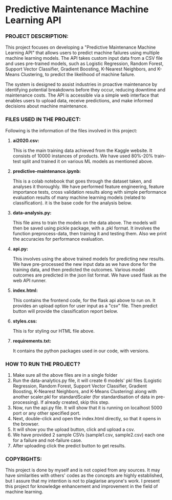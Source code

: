 # Predictive Maintenance Machine Learning API

### PROJECT DESCRIPTION:
This project focuses on developing a "Predictive Maintenance Machine Learning API" that allows users to predict machine failures using multiple machine learning models. The API takes custom input data from a CSV file and uses pre-trained models, such as Logistic Regression, Random Forest, Support Vector Classifier, Gradient Boosting, K-Nearest Neighbors, and K-Means Clustering, to predict the likelihood of machine failure. 

The system is designed to assist industries in proactive maintenance by identifying potential breakdowns before they occur, reducing downtime and maintenance costs. The API is accessible via a simple web interface that enables users to upload data, receive predictions, and make informed decisions about machine maintenance.


### FILES USED IN THE PROJECT:
Following is the information of the files involved in this project:

1. **ai2020.csv:**

    This is the main training data achieved from the Kaggle website. It consists of 10000 instances of products. We have used 80%-20% train-test split and trained it on various ML models as mentioned above.

2. **predictive-maintenance.ipynb:**

    This is a colab notebook that goes through the dataset taken, and analyses it thoroughly. We have performed feature engineering, feature importance tests, cross validation results along with simple performance evaluation results of many machine learning models (related to classification). it is the base code for the analysis below.

3. **data-analysis.py:**

   This file aims to train the models on the data above. The models will then be saved using pickle package, with a .pkl format. It involves the function preprocess-data, then training it and testing them. Also we print the accuracies for performance evaluation.

5. **api.py:**

   This involves using the above trained models for predicting new results. We have pre-processed the new input data as we have done for the training data, and then predicted the outcomes. Various model outcomes are predicted in the json list format. We have used flask as the web API runner.

7. **index.html:**

   This contains the frontend code, for the flask api above to run on. It provides an upload option for user input as a "csv" file. Then predict button will provide the classification report below.

9. **styles.css:**

   This is for styling our HTML file above.

11. **requirements.txt:**

    It contains the python packages used in our code, with versions.


### HOW TO RUN THE PROJECT?
1. Make sure all the above files are in a single folder
2. Run the data-analytics.py file, it will create 6 models' pkl files (Logistic Regression, Random Forest, Support Vector Classifier, Gradient Boosting, K-Nearest Neighbors, and K-Means Clustering) along with another scaler.pkl for standardScaler (for standardisation of data in pre-processing). If already created, skip this step.
3. Now, run the api.py file. It will show that it is running on localhost 5000 port or any other specified port. 
4. Next, double-click and open the index.html directly, so that it opens in the browser. 
5. It will show you the upload button, click and upload a csv.
6. We have provided 2 sample CSVs (sample1.csv, sample2.csv) each one for a failure and not-failure case.
7. After uploading click the predict button to get results.


### COPYRIGHTS:
This project is done by myself and is not copied from any sources. It may have similarities with others' codes as the concepts are highly established, but I assure that my intention is not to plagiarise anyone's work. I present this project for knowledge enhancement and improvement in the field of machine learning.
